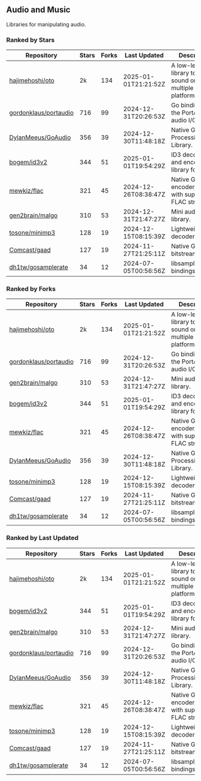 ## Audio and Music

Libraries for manipulating audio.

### Ranked by Stars

| Repository | Stars | Forks | Last Updated | Description | 
|------------|-------|-------|--------------|-------------|
| [hajimehoshi/oto](https://github.com/hajimehoshi/oto) | 2k | 134 | 2025-01-01T21:21:52Z |  A low-level library to play sound on multiple platforms. |
| [gordonklaus/portaudio](https://github.com/gordonklaus/portaudio) | 716 | 99 | 2024-12-31T20:26:53Z |  Go bindings for the PortAudio audio I/O library. |
| [DylanMeeus/GoAudio](https://github.com/DylanMeeus/GoAudio) | 356 | 39 | 2024-12-30T11:48:18Z |  Native Go Audio Processing Library. |
| [bogem/id3v2](https://github.com/bogem/id3v2) | 344 | 51 | 2025-01-01T19:54:29Z |  ID3 decoding and encoding library for Go. |
| [mewkiz/flac](https://github.com/mewkiz/flac) | 321 | 45 | 2024-12-26T08:38:47Z |  Native Go FLAC encoder/decoder with support for FLAC streams. |
| [gen2brain/malgo](https://github.com/gen2brain/malgo) | 310 | 53 | 2024-12-31T21:47:27Z |  Mini audio library. |
| [tosone/minimp3](https://github.com/tosone/minimp3) | 128 | 19 | 2024-12-15T08:15:39Z |  Lightweight MP3 decoder library. |
| [Comcast/gaad](https://github.com/Comcast/gaad) | 127 | 19 | 2024-11-27T21:25:11Z |  Native Go AAC bitstream parser. |
| [dh1tw/gosamplerate](https://github.com/dh1tw/gosamplerate) | 34 | 12 | 2024-07-05T00:56:56Z |  libsamplerate bindings for go. |

### Ranked by Forks

| Repository | Stars | Forks | Last Updated | Description | 
|------------|-------|-------|--------------|-------------|
| [hajimehoshi/oto](https://github.com/hajimehoshi/oto) | 2k | 134 | 2025-01-01T21:21:52Z |  A low-level library to play sound on multiple platforms. |
| [gordonklaus/portaudio](https://github.com/gordonklaus/portaudio) | 716 | 99 | 2024-12-31T20:26:53Z |  Go bindings for the PortAudio audio I/O library. |
| [gen2brain/malgo](https://github.com/gen2brain/malgo) | 310 | 53 | 2024-12-31T21:47:27Z |  Mini audio library. |
| [bogem/id3v2](https://github.com/bogem/id3v2) | 344 | 51 | 2025-01-01T19:54:29Z |  ID3 decoding and encoding library for Go. |
| [mewkiz/flac](https://github.com/mewkiz/flac) | 321 | 45 | 2024-12-26T08:38:47Z |  Native Go FLAC encoder/decoder with support for FLAC streams. |
| [DylanMeeus/GoAudio](https://github.com/DylanMeeus/GoAudio) | 356 | 39 | 2024-12-30T11:48:18Z |  Native Go Audio Processing Library. |
| [tosone/minimp3](https://github.com/tosone/minimp3) | 128 | 19 | 2024-12-15T08:15:39Z |  Lightweight MP3 decoder library. |
| [Comcast/gaad](https://github.com/Comcast/gaad) | 127 | 19 | 2024-11-27T21:25:11Z |  Native Go AAC bitstream parser. |
| [dh1tw/gosamplerate](https://github.com/dh1tw/gosamplerate) | 34 | 12 | 2024-07-05T00:56:56Z |  libsamplerate bindings for go. |

### Ranked by Last Updated

| Repository | Stars | Forks | Last Updated | Description | 
|------------|-------|-------|--------------|-------------|
| [hajimehoshi/oto](https://github.com/hajimehoshi/oto) | 2k | 134 | 2025-01-01T21:21:52Z |  A low-level library to play sound on multiple platforms. |
| [bogem/id3v2](https://github.com/bogem/id3v2) | 344 | 51 | 2025-01-01T19:54:29Z |  ID3 decoding and encoding library for Go. |
| [gen2brain/malgo](https://github.com/gen2brain/malgo) | 310 | 53 | 2024-12-31T21:47:27Z |  Mini audio library. |
| [gordonklaus/portaudio](https://github.com/gordonklaus/portaudio) | 716 | 99 | 2024-12-31T20:26:53Z |  Go bindings for the PortAudio audio I/O library. |
| [DylanMeeus/GoAudio](https://github.com/DylanMeeus/GoAudio) | 356 | 39 | 2024-12-30T11:48:18Z |  Native Go Audio Processing Library. |
| [mewkiz/flac](https://github.com/mewkiz/flac) | 321 | 45 | 2024-12-26T08:38:47Z |  Native Go FLAC encoder/decoder with support for FLAC streams. |
| [tosone/minimp3](https://github.com/tosone/minimp3) | 128 | 19 | 2024-12-15T08:15:39Z |  Lightweight MP3 decoder library. |
| [Comcast/gaad](https://github.com/Comcast/gaad) | 127 | 19 | 2024-11-27T21:25:11Z |  Native Go AAC bitstream parser. |
| [dh1tw/gosamplerate](https://github.com/dh1tw/gosamplerate) | 34 | 12 | 2024-07-05T00:56:56Z |  libsamplerate bindings for go. |

